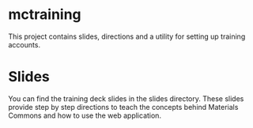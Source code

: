 # mctraining

This project contains slides, directions and a utility for setting up training accounts.

# Slides
You can find the training deck slides in the slides directory. These slides provide step by step directions to
teach the concepts behind Materials Commons and how to use the web application.
